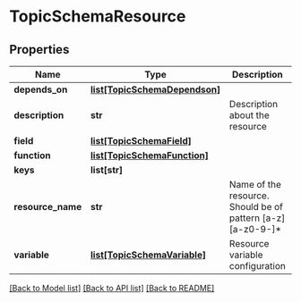 # TopicSchemaResource

## Properties
Name | Type | Description | Notes
------------ | ------------- | ------------- | -------------
**depends_on** | [**list[TopicSchemaDependson]**](TopicSchemaDependson.md) |  | [optional] 
**description** | **str** | Description about the resource | [optional] 
**field** | [**list[TopicSchemaField]**](TopicSchemaField.md) |  | [optional] 
**function** | [**list[TopicSchemaFunction]**](TopicSchemaFunction.md) |  | [optional] 
**keys** | **list[str]** |  | [optional] 
**resource_name** | **str** | Name of the resource. Should be of pattern [a-z][a-z0-9-]* | 
**variable** | [**list[TopicSchemaVariable]**](TopicSchemaVariable.md) | Resource variable configuration | [optional] 

[[Back to Model list]](../README.md#documentation-for-models) [[Back to API list]](../README.md#documentation-for-api-endpoints) [[Back to README]](../README.md)


